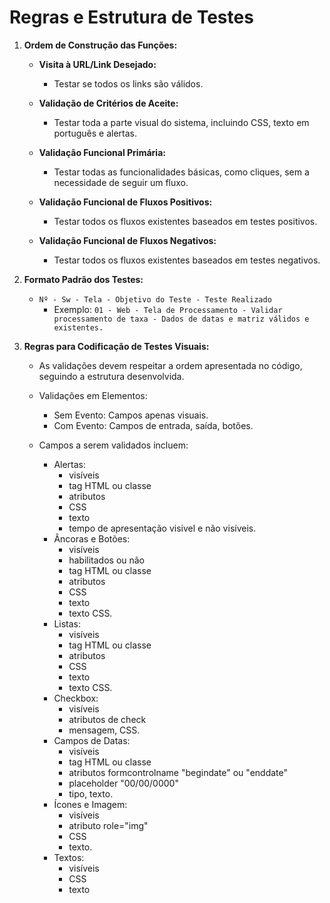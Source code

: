 # Regras e Estrutura de Testes

1. **Ordem de Construção das Funções:**

   - **Visita à URL/Link Desejado:**
     - Testar se todos os links são válidos.

   - **Validação de Critérios de Aceite:**
     - Testar toda a parte visual do sistema, incluindo CSS, texto em português e alertas.

   - **Validação Funcional Primária:**
     - Testar todas as funcionalidades básicas, como cliques, sem a necessidade de seguir um fluxo.

   - **Validação Funcional de Fluxos Positivos:**
     - Testar todos os fluxos existentes baseados em testes positivos.

   - **Validação Funcional de Fluxos Negativos:**
     - Testar todos os fluxos existentes baseados em testes negativos.

2. **Formato Padrão dos Testes:**

   - `Nº - Sw - Tela - Objetivo do Teste - Teste Realizado`
     - Exemplo: `01 - Web - Tela de Processamento - Validar processamento de taxa - Dados de datas e matriz válidos e existentes.`

3. **Regras para Codificação de Testes Visuais:**

   - As validações devem respeitar a ordem apresentada no código, seguindo a estrutura desenvolvida.

   - Validações em Elementos:
     - Sem Evento: Campos apenas visuais.
     - Com Evento: Campos de entrada, saída, botões.

   - Campos a serem validados incluem:
     - Alertas:
         - visíveis
         - tag HTML ou classe
         - atributos
         - CSS
         - texto
         - tempo de apresentação visivel e não visíveis.
     - Âncoras e Botões:
         - visíveis
         - habilitados ou não
         - tag HTML ou classe
         - atributos
         - CSS
         - texto
         - texto CSS.
     - Listas:
       - visíveis
       - tag HTML ou classe
       - atributos
       - CSS
       - texto
       - texto CSS.
     - Checkbox:
       - visíveis
       - atributos de check
       - mensagem, CSS.
     - Campos de Datas:
       - visíveis
       - tag HTML ou classe
       - atributos formcontrolname "begindate" ou "enddate"
       - placeholder "00/00/0000"
       - tipo, texto.
     - Ícones e Imagem:
       - visíveis
       - atributo role="img"
       - CSS
       - texto.
     - Textos:
         - visíveis
         - CSS
         - texto